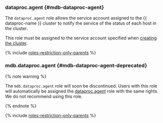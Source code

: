 ### dataproc.agent {#mdb-dataproc-agent}

The `dataproc.agent` role allows the service account assigned to the {{ dataproc-name }} cluster to notify the service of the status of each host in the cluster.

This role must be assigned to the service account specified when [creating the cluster](../data-proc/operations/cluster-create.md).

{% include [roles-restriction-only-parents](iam/roles-restriction-only-parents.md) %}

### mdb.dataproc.agent {#mdb-dataproc-agent-deprecated}

{% note warning %}

The `mdb.dataproc.agent` role will soon be discontinued. Users with this role will automatically be assigned the [dataproc.agent](#mdb-dataproc-agent) role with the same rights. We do not recommend using this role.

{% endnote %}

{% include [roles-restriction-only-parents](iam/roles-restriction-only-parents.md) %}
